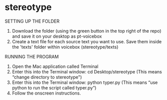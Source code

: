 # stereotype

SETTING UP THE FOLDER

1. Download the folder (using the green button in the top right of the repo) and save it on your desktop as pt-voicebox
2. Create a text file for each source text you want to use. Save them inside the 'texts' folder within voicebox (stereotype/texts)

RUNNING THE PROGRAM

1. Open the Mac application called Terminal
2. Enter this into the Terminal window: cd Desktop/stereotype (This means “change directory to stereotype")
3. Enter this into the Terminal window: python typer.py (This means “use python to run the script called typer.py”)
4. Follow the onscreen instructions.
